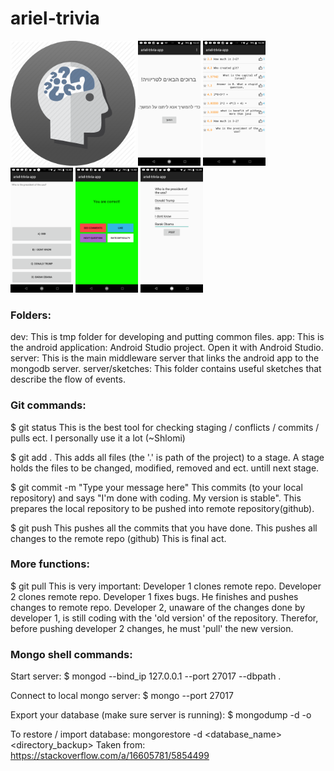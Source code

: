 # ariel-trivia

<img src="github_images/trivia_icon.png" width="200" height="200"/>
<img src="github_images/home.png" width="100" height="200"/>
<img src="github_images/questions.png" width="100" height="200"/>
<img src="github_images/question.png" width="100" height="200"/>
<img src="github_images/success.png" width="100" height="200"/>
<img src="github_images/post_trivia.png" width="100" height="200"/>











### Folders:

dev: This is tmp folder for developing and putting common files.
app: This is the android application: Android Studio project. Open it with Android Studio.
server: This is the main middleware server that links the android app to the mongodb server.
server/sketches: This folder contains useful sketches that describe the flow of events.

### Git commands:

$ git status
This is the best tool for checking staging / conflicts / commits / pulls ect.
I personally use it a lot (~Shlomi)

$ git add .
This adds all files (the '.' is path of the project) to a stage.
A stage holds the files to be changed, modified, removed and ect. untill next stage.

$ git commit -m "Type your message here"
This commits (to your local repository) and says "I'm done with coding. My version is stable". This prepares the local repository to be pushed into remote repository(github).

$ git push
This pushes all the commits that you have done. This pushes all changes to the remote repo (github)
This is final act.

### More functions:

$ git pull
This is very important: Developer 1 clones remote repo. Developer 2 clones remote repo. Developer 1 fixes bugs. He finishes and pushes changes to remote repo.
Developer 2, unaware of the changes done by developer 1, is still coding with the 'old version' of the repository.
Therefor, before pushing developer 2 changes, he must 'pull' the new version.

### Mongo shell commands:

Start server:
$ mongod --bind_ip 127.0.0.1 --port 27017 --dbpath .

Connect to local mongo server:
$ mongo --port 27017

Export your database (make sure server is running): 
$ mongodump -d <database name> -o <path to export to>

To restore / import database:
mongorestore -d <database_name> <directory_backup>
Taken from: https://stackoverflow.com/a/16605781/5854499
